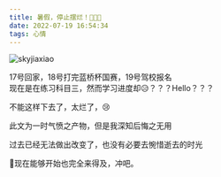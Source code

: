```yaml
---
title: 暑假，停止摆烂！👊👊👊
date: 2022-07-19 16:54:34
tags: 心情
---
```


![skyjiaxiao](skyjiaxiao.jpg)

17号回家，18号打完蓝桥杯国赛，19号驾校报名  
现在是在练习科目三，然而学习进度却😥？？？Hello？？？

不能这样下去了，太烂了，😢

此文为一时气愤之产物，但是我深知后悔之无用

过去已经无法做出改变了，也没有必要去惋惜逝去的时光

📅现在能够开始也完全来得及，冲吧。


